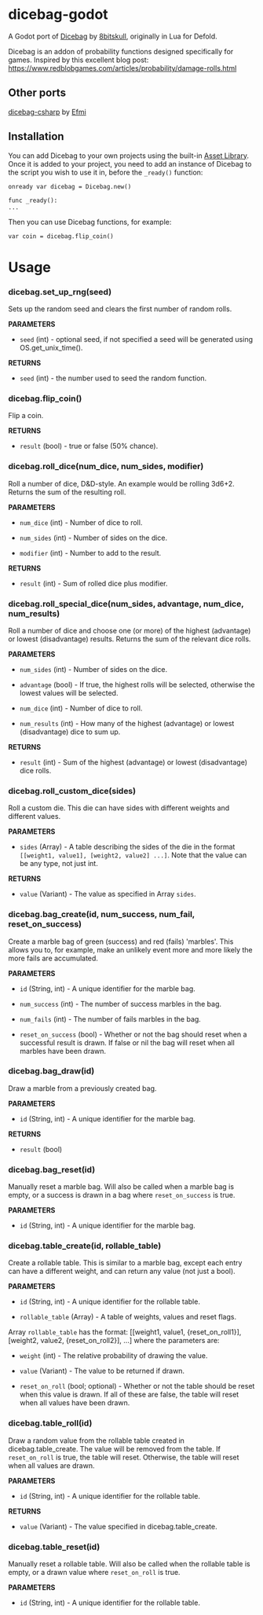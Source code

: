 #  dicebag-godot

A Godot port of [Dicebag](https://github.com/8bitskull/dicebag) by [8bitskull](https://github.com/8bitskull), originally in Lua for Defold.

Dicebag is an addon of probability functions designed specifically for games.
Inspired by this excellent blog post: https://www.redblobgames.com/articles/probability/damage-rolls.html

## Other ports
[dicebag-csharp](https://github.com/Efmi/dicebag-csharp) by [Efmi](https://github.com/Efmi)

## Installation
You can add Dicebag to your own projects using the built-in [Asset Library](https://docs.godotengine.org/en/latest/community/asset_library/using_assetlib.html#in-the-editor).
Once it is added to your project, you need to add an instance of Dicebag to the script you wish to use it in, before the `_ready()` function:
```
onready var dicebag = Dicebag.new()

func _ready():
...
```
Then you can use Dicebag functions, for example:
```
var coin = dicebag.flip_coin()
```
#  Usage

###  dicebag.set_up_rng(seed)

Sets up the random seed and clears the first number of random rolls.

  

**PARAMETERS**

* `seed` (int) - optional seed, if not specified a seed will be generated using OS.get_unix_time().

  

**RETURNS**

* `seed` (int) - the number used to seed the random function.

  

###  dicebag.flip_coin()

Flip a coin.

  

**RETURNS**

* `result` (bool) - true or false (50% chance).

  

###  dicebag.roll_dice(num_dice, num_sides, modifier)

Roll a number of dice, D&D-style. An example would be rolling 3d6+2. Returns the sum of the resulting roll.

  

**PARAMETERS**

* `num_dice` (int) - Number of dice to roll.

* `num_sides` (int) - Number of sides on the dice.

* `modifier` (int) - Number to add to the result.

  

**RETURNS**

* `result` (int) - Sum of rolled dice plus modifier.

  

###  dicebag.roll_special_dice(num_sides, advantage, num_dice, num_results)

Roll a number of dice and choose one (or more) of the highest (advantage) or lowest (disadvantage) results. Returns the sum of the relevant dice rolls.

  

**PARAMETERS**

* `num_sides` (int) - Number of sides on the dice.

* `advantage` (bool) - If true, the highest rolls will be selected, otherwise the lowest values will be selected.

* `num_dice` (int) - Number of dice to roll.

* `num_results` (int) - How many of the highest (advantage) or lowest (disadvantage) dice to sum up.

  

**RETURNS**

* `result` (int) - Sum of the highest (advantage) or lowest (disadvantage) dice rolls.

  

###  dicebag.roll_custom_dice(sides)

Roll a custom die. This die can have sides with different weights and different values.

  

**PARAMETERS**

* `sides` (Array) - A table describing the sides of the die in the format `[[weight1, value1], [weight2, value2] ...]`. Note that the value can be any type, not just int.

  

**RETURNS**

* `value` (Variant) - The value as specified in Array `sides`.

  

###  dicebag.bag_create(id, num_success, num_fail, reset_on_success)

Create a marble bag of green (success) and red (fails) 'marbles'. This allows you to, for example, make an unlikely event more and more likely the more fails are accumulated.

  

**PARAMETERS**

* `id` (String, int) - A unique identifier for the marble bag.

* `num_success` (int) - The number of success marbles in the bag.

* `num_fails` (int) - The number of fails marbles in the bag.

* `reset_on_success` (bool) - Whether or not the bag should reset when a successful result is drawn. If false or nil the bag will reset when all marbles have been drawn.

  

###  dicebag.bag_draw(id)

Draw a marble from a previously created bag.

  

**PARAMETERS**

* `id` (String, int) - A unique identifier for the marble bag.

  

**RETURNS**

* `result` (bool)

  

###  dicebag.bag_reset(id)

Manually reset a marble bag. Will also be called when a marble bag is empty, or a success is drawn in a bag where `reset_on_success` is true.

  

**PARAMETERS**

* `id` (String, int) - A unique identifier for the marble bag.

  

###  dicebag.table_create(id, rollable_table)

Create a rollable table. This is similar to a marble bag, except each entry can have a different weight, and can return any value (not just a bool).

  

**PARAMETERS**

* `id` (String, int) - A unique identifier for the rollable table.

* `rollable_table` (Array) - A table of weights, values and reset flags.

  

Array `rollable_table` has the format: [[weight1, value1, {reset_on_roll1}], [weight2, value2, {reset_on_roll2}], ...] where the parameters are:

* `weight` (int) - The relative probability of drawing the value.

* `value` (Variant) - The value to be returned if drawn.

* `reset_on_roll` (bool; optional) - Whether or not the table should be reset when this value is drawn. If all of these are false, the table will reset when all values have been drawn.

  

###  dicebag.table_roll(id)

Draw a random value from the rollable table created in dicebag.table_create. The value will be removed from the table. If `reset_on_roll` is true, the table will reset. Otherwise, the table will reset when all values are drawn.

  

**PARAMETERS**

* `id` (String, int) - A unique identifier for the rollable table.

  

**RETURNS**

* `value` (Variant) - The value specified in dicebag.table_create.

  

###  dicebag.table_reset(id)

Manually reset a rollable table. Will also be called when the rollable table is empty, or a drawn value where `reset_on_roll` is true.

  

**PARAMETERS**

* `id` (String, int) - A unique identifier for the rollable table.
